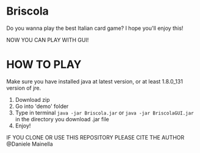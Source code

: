 # Briscola
Do you wanna play the best Italian card game? I hope you'll enjoy this!

NOW YOU CAN PLAY WITH GUI!

# HOW TO PLAY
Make sure you have installed java at latest version, or at least 1.8.0_131 version of jre.
1. Download zip
2. Go into 'demo' folder
3. Type in terminal ```java -jar Briscola.jar``` or ```java -jar BriscolaGUI.jar``` in the directory you download .jar file
4. Enjoy!

IF YOU CLONE OR USE THIS REPOSITORY PLEASE CITE THE AUTHOR
@Daniele Mainella
